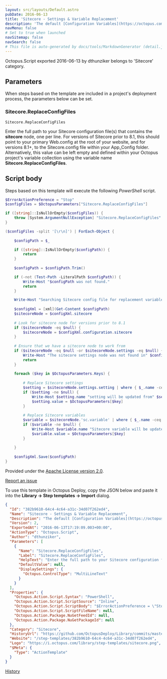 ```yaml
---
layout: src/layouts/Default.astro
pubDate: 2016-06-13
title: 'Sitecore - Settings & Variable Replacement'
description: 'The default [Configuration Variables](https://octopus.com/docs/deployment-process/configuration-features#Configurationfiles-ConfigurationVariables) functionality replaces **appSettings** and **connectionStrings** entries. This step template extends this functionality to the Sitecore configuration **settings** and **sc.variable** nodes within the configuration file(s) that you specify. Variables that are defined for the Octopus project will automatically replace those defined in the target Sitecore configuration file(s).'
navMenu: false
# Set to true when launched
navSitemap: false
navSearch: false
# This file is auto-generated by docs/tools/MarkdownGenerator (detail.js)
---
```


Octopus.Script exported 2016-06-13 by dthunziker belongs to 'Sitecore' category.

## Parameters

When steps based on the template are included in a project's deployment process, the parameters below can be set.


<div class="param">

### Sitecore.ReplaceConfigFiles

`Sitecore.ReplaceConfigFiles`

Enter the full path to your Sitecore configuration file(s) that contains the **sitecore** node, one per line. For versions of Sitecore prior to 8.1, this should point to your primary Web.config at the root of your website, and for versions 8.1+, to the Sitecore.config file within your App_Config folder. Alternatively, this value can be left empty and defined within your Octopus project's variable collection using the variable name **Sitecore.ReplaceConfigFiles**.

</div>
        

## Script body

Steps based on this template will execute the following *PowerShell* script.

```powershell
$ErrorActionPreference = "Stop" 
$configFiles = $OctopusParameters["Sitecore.ReplaceConfigFiles"]

if ([string]::IsNullOrEmpty($configFiles)) {
    throw [System.ArgumentNullException] "Sitecore.ReplaceConfigFiles"
}

($configFiles -split '[\r\n]') | ForEach-Object {
    
    $configPath = $_

    if ([string]::IsNullOrEmpty($configPath)) { 
        return
    }
    
    $configPath = $configPath.Trim()

    if (-not (Test-Path -LiteralPath $configPath)) {
        Write-Host "$configPath was not found."
        return
    }

    Write-Host "Searching Sitecore config file for replacement variables:" $configPath
        
    $configXml = [xml](Get-Content $configPath)
    $sitecoreNode = $configXml.sitecore
    
    # Look for sitecore node for versions prior to 8.1
    if ($sitecoreNode -eq $null) {
        $sitecoreNode = $configXml.configuration.sitecore
    }
    
    # Ensure that we have a sitecore node to work from
    if ($sitecoreNode -eq $null -or $sitecoreNode.settings -eq $null) {
        Write-Host "The sitecore settings node was not found in" $configPath ". Skipping this file..."
        return
    }
    
    foreach ($key in $OctopusParameters.Keys) {
    
        # Replace Sitecore settings
        $setting = $sitecoreNode.settings.setting | where { $_.name -ceq $key }
        if ($setting -ne $null) {
            Write-Host $setting.name "setting will be updated from" $setting.value "to" $OctopusParameters[$key] "in" $configPath
            $setting.value = $OctopusParameters[$key]
        }
    
        # Replace Sitecore variables
        $variable = $sitecoreNode.'sc.variable' | where { $_.name -ceq $key }
        if ($variable -ne $null) {
            Write-Host $variable.name "Sitecore variable will be updated from" $settingsNode.value "to" $OctopusParameters[$key] "in" $configPath
            $variable.value = $OctopusParameters[$key]
        }
    
    }
    
    $configXml.Save($configPath)
}
```

Provided under the [Apache License version 2.0](https://github.com/OctopusDeploy/Library/blob/master/LICENSE.txt).

[Report an issue](https://github.com/OctopusDeploy/Library/issues/new?assignees=&labels=&projects=&template=bug-report.yml&title=Issue%20with%20Sitecore%20-%20Settings%20%26%20Variable%20Replacement&step-template=Sitecore%20-%20Settings%20%26%20Variable%20Replacement)

<div class="get-json">

To use this template in Octopus Deploy, copy the JSON below and paste it into the **Library → Step templates → Import** dialog.

```json
{
  "Id": "382b9610-64c4-4c64-a31c-34d07f262ed4",
  "Name": "Sitecore - Settings & Variable Replacement",
  "Description": "The default [Configuration Variables](https://octopus.com/docs/deployment-process/configuration-features#Configurationfiles-ConfigurationVariables) functionality replaces **appSettings** and **connectionStrings** entries. This step template extends this functionality to the Sitecore configuration **settings** and **sc.variable** nodes within the configuration file(s) that you specify. Variables that are defined for the Octopus project will automatically replace those defined in the target Sitecore configuration file(s).",
  "Version": 2,
  "ExportedAt": "2016-06-13T17:19:09.003+00:00",
  "ActionType": "Octopus.Script",
  "Author": "dthunziker",
  "Parameters": [
    {
      "Name": "Sitecore.ReplaceConfigFiles",
      "Label": "Sitecore.ReplaceConfigFiles",
      "HelpText": "Enter the full path to your Sitecore configuration file(s) that contains the **sitecore** node, one per line. For versions of Sitecore prior to 8.1, this should point to your primary Web.config at the root of your website, and for versions 8.1+, to the Sitecore.config file within your App_Config folder. Alternatively, this value can be left empty and defined within your Octopus project's variable collection using the variable name **Sitecore.ReplaceConfigFiles**.",
      "DefaultValue": null,
      "DisplaySettings": {
        "Octopus.ControlType": "MultiLineText"
      }
    }
  ],
  "Properties": {
    "Octopus.Action.Script.Syntax": "PowerShell",
    "Octopus.Action.Script.ScriptSource": "Inline",
    "Octopus.Action.Script.ScriptBody": "$ErrorActionPreference = \"Stop\" \n$configFiles = $OctopusParameters[\"Sitecore.ReplaceConfigFiles\"]\n\nif ([string]::IsNullOrEmpty($configFiles)) {\n    throw [System.ArgumentNullException] \"Sitecore.ReplaceConfigFiles\"\n}\n\n($configFiles -split '[\\r\\n]') | ForEach-Object {\n    \n    $configPath = $_\n\n    if ([string]::IsNullOrEmpty($configPath)) { \n        return\n    }\n    \n    $configPath = $configPath.Trim()\n\n    if (-not (Test-Path -LiteralPath $configPath)) {\n        Write-Host \"$configPath was not found.\"\n        return\n    }\n\n    Write-Host \"Searching Sitecore config file for replacement variables:\" $configPath\n        \n    $configXml = [xml](Get-Content $configPath)\n    $sitecoreNode = $configXml.sitecore\n    \n    # Look for sitecore node for versions prior to 8.1\n    if ($sitecoreNode -eq $null) {\n        $sitecoreNode = $configXml.configuration.sitecore\n    }\n    \n    # Ensure that we have a sitecore node to work from\n    if ($sitecoreNode -eq $null -or $sitecoreNode.settings -eq $null) {\n        Write-Host \"The sitecore settings node was not found in\" $configPath \". Skipping this file...\"\n        return\n    }\n    \n    foreach ($key in $OctopusParameters.Keys) {\n    \n        # Replace Sitecore settings\n        $setting = $sitecoreNode.settings.setting | where { $_.name -ceq $key }\n        if ($setting -ne $null) {\n            Write-Host $setting.name \"setting will be updated from\" $setting.value \"to\" $OctopusParameters[$key] \"in\" $configPath\n            $setting.value = $OctopusParameters[$key]\n        }\n    \n        # Replace Sitecore variables\n        $variable = $sitecoreNode.'sc.variable' | where { $_.name -ceq $key }\n        if ($variable -ne $null) {\n            Write-Host $variable.name \"Sitecore variable will be updated from\" $settingsNode.value \"to\" $OctopusParameters[$key] \"in\" $configPath\n            $variable.value = $OctopusParameters[$key]\n        }\n    \n    }\n    \n    $configXml.Save($configPath)\n}",
    "Octopus.Action.Script.ScriptFileName": null,
    "Octopus.Action.Package.NuGetFeedId": null,
    "Octopus.Action.Package.NuGetPackageId": null
  },
  "Category": "Sitecore",
  "HistoryUrl": "https://github.com/OctopusDeploy/Library/commits/master/step-templates//opt/buildagent/work/75443764cd38076d/step-templates/sitecore-settings-variable-replacement.json",
  "Website": "/step-templates/382b9610-64c4-4c64-a31c-34d07f262ed4",
  "Logo": "https://i.octopus.com/library/step-templates/sitecore.png",
  "$Meta": {
    "Type": "ActionTemplate"
  }
}
```

[History](https://github.com/OctopusDeploy/Library/commits/master/step-templates/https://github.com/OctopusDeploy/Library/commits/master/step-templates//opt/buildagent/work/75443764cd38076d/step-templates/sitecore-settings-variable-replacement.json)

</div>
